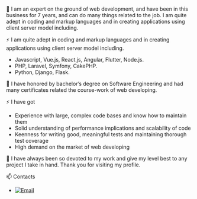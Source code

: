 ### 

<!--
**webstar1027/webstar1027** is a ✨ _special_ ✨ repository because its `README.md` (this file) appears on your GitHub profile.

Here are some ideas to get you started:

- 🔭 I’m currently working on ...
- 🌱 I’m currently learning ...
- 👯 I’m looking to collaborate on ...
- 🤔 I’m looking for help with ...
- 💬 Ask me about ...
- 📫 How to reach me: ...
- 😄 Pronouns: ...
- ⚡ Fun fact: ...
-->

💬  I am an expert on the ground of web development, and have been in this business for 7 years, and can do many things related to the job. 
   I am quite adept in coding and markup languages and in creating applications using client server model including.
    
⚡  I am quite adept in coding and markup languages and in creating applications using client server model including.
  - Javascript, Vue.js, React.js, Angular, Flutter, Node.js.
  - PHP, Laravel, Symfony, CakePHP.
  - Python, Django, Flask.

💬  I have honored by bachelor’s degree on Software Engineering and had many certificates related the course-work of web developing. 
	
⚡  I have got
  - Experience with large, complex code bases and know how to maintain them
  - Solid understanding of performance implications and scalability of code
  - Keenness for writing good, meaningful tests and maintaining thorough test coverage
  - High demand on the market of web developing

💬 I have always been so devoted to my work and give my level best to any project I take in hand. 
  Thank you for visiting my profile.

📫 Contacts
   - [![Email](https://img.shields.io/badge/-Email-c14438?style=flat&logo=Gmail&logoColor=white&link=mailto:webstar1027@gmail.com)](mailto:webstar1027@gmail.com)
